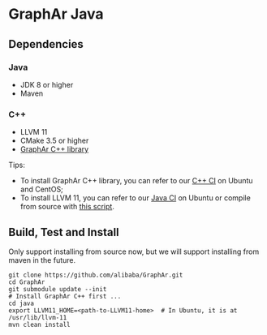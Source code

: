 # GraphAr Java

## Dependencies
### Java

- JDK 8 or higher
- Maven

### C++
- LLVM 11
- CMake 3.5 or higher
- [GraphAr C++ library](../cpp/README.md)

Tips: 
- To install GraphAr C++ library, you can refer to our [C++ CI](../.github/workflows/ci.yml) on Ubuntu and CentOS;
- To install LLVM 11, you can refer to our [Java CI](../.github/workflows/java.yml) on Ubuntu or compile from source with [this script](https://github.com/alibaba/fastFFI/blob/main/docker/install-llvm11.sh).

## Build, Test and Install
Only support installing from source now, but we will support installing from maven in the future.

```shell
git clone https://github.com/alibaba/GraphAr.git
cd GraphAr
git submodule update --init
# Install GraphAr C++ first ...
cd java
export LLVM11_HOME=<path-to-LLVM11-home>  # In Ubuntu, it is at /usr/lib/llvm-11
mvn clean install
```
